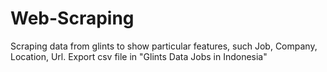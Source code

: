 # Web-Scraping
Scraping data from glints to show particular features, such Job, Company, Location, Url. 
Export csv file in "Glints Data Jobs in Indonesia"
